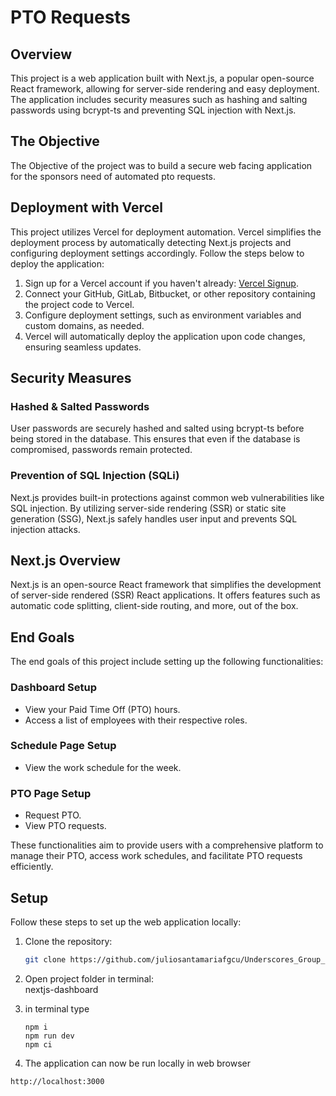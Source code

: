 # PTO Requests

## Overview

This project is a web application built with Next.js, a popular open-source React framework, allowing for server-side rendering and easy deployment. The application includes security measures such as hashing and salting passwords using bcrypt-ts and preventing SQL injection with Next.js.

## The Objective
The Objective of the project was to build a secure web facing application for the sponsors need of automated pto requests.

## Deployment with Vercel

This project utilizes Vercel for deployment automation. Vercel simplifies the deployment process by automatically detecting Next.js projects and configuring deployment settings accordingly. Follow the steps below to deploy the application:

1. Sign up for a Vercel account if you haven't already: [Vercel Signup](https://vercel.com/signup).
2. Connect your GitHub, GitLab, Bitbucket, or other repository containing the project code to Vercel.
3. Configure deployment settings, such as environment variables and custom domains, as needed.
4. Vercel will automatically deploy the application upon code changes, ensuring seamless updates.

## Security Measures

### Hashed & Salted Passwords

User passwords are securely hashed and salted using bcrypt-ts before being stored in the database. This ensures that even if the database is compromised, passwords remain protected.

### Prevention of SQL Injection (SQLi)

Next.js provides built-in protections against common web vulnerabilities like SQL injection. By utilizing server-side rendering (SSR) or static site generation (SSG), Next.js safely handles user input and prevents SQL injection attacks.

## Next.js Overview

Next.js is an open-source React framework that simplifies the development of server-side rendered (SSR) React applications. It offers features such as automatic code splitting, client-side routing, and more, out of the box.

## End Goals

The end goals of this project include setting up the following functionalities:

### Dashboard Setup

- View your Paid Time Off (PTO) hours.
- Access a list of employees with their respective roles.

### Schedule Page Setup

- View the work schedule for the week.

### PTO Page Setup

- Request PTO.
- View PTO requests.

These functionalities aim to provide users with a comprehensive platform to manage their PTO, access work schedules, and facilitate PTO requests efficiently.


## Setup

Follow these steps to set up the web application locally:

1. Clone the repository:

   ```bash
   git clone https://github.com/juliosantamariafgcu/Underscores_Group_7

2. Open project folder in terminal:                                                                                  
   nextjs-dashboard
3. in terminal type
   ````
   npm i
   npm run dev
   npm ci
4. The application can now be run locally in web browser
````
http://localhost:3000


